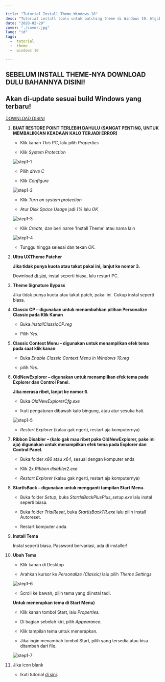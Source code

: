 ```yaml
---

title: "Tutorial Install Theme Windows 10"
desc: "Tutorial install tools untuk patching theme di Windows 10. Wajib diikuti, agar tidak ada yang komplain 'Bang, ini kenapa gabisa?' dan lain-lain sebagainya."
date: "2020-02-29"
cover: "./cover.jpg"
lang: "id"
tags:
  -  tutorial
  -  theme
  -  windows 10

---
```


## SEBELUM INSTALL THEME-NYA DOWNLOAD DULU BAHANNYA DISINI!
## Akan di-update sesuai build Windows yang terbaru!

<a href="http://bit.ly/2PpJWbq" class="btn"><span class="name">DOWNLOAD DISINI</span></a>

1. **BUAT RESTORE POINT TERLEBIH DAHULU (SANGAT PENTING, UNTUK MEMBALIKKAN KEADAAN KALO TERJADI ERROR)**

   - Klik kanan *This PC*, lalu pilih *Properties*

   - Klik *System Protection*

   ![step1-1](./001.jpg)

   - Pilih *drive C*

   - Klik *Configure*

   ![step1-2](./002.jpg)

   - Klik *Turn on system protection*

   - Atur *Disk Space Usage* jadi *1%* lalu *OK*

   ![step1-3](./003.jpg)

   - Klik *Create*, dan beri name 'Install Theme' atau nama lain

   ![step1-4](./004.jpg)

   - Tunggu hingga selesai dan tekan *OK*.

2. **Ultra UXTheme Patcher**

   **Jika tidak punya kuota atau takut pakai ini, lanjut ke nomor 3.**

   Download [di sini](https://www.syssel.net/hoefs/software_uxtheme.php?lang=en), instal seperti biasa, lalu restart PC.

3. **Theme Signature Bypass**

   Jika tidak punya kuota atau takut patch, pakai ini. Cukup instal seperti biasa.

4. **Classic CP – digunakan untuk menambahkan pilihan Personalize Classic pada Klik Kanan**

   - Buka *InstallClassicCP.reg*

   - Pilih *Yes*.

5. **Classic Context Menu – digunakan untuk menampilkan efek tema pada saat klik kanan**

   - Buka *Enable Classic Context Menu in Windows 10.reg*

   - pilih *Yes*.

6. **OldNewExplorer – digunakan untuk menampilkan efek tema pada Explorer dan Control Panel.**

   **Jika merasa ribet, lanjut ke nomor 6.**

   - Buka *OldNewExplorerCfg.exe*

   - Ikuti pengaturan dibawah kalo bingung, atau atur sesuka hati.

   ![step1-5](./005.jpg)

   - *Restart Explorer* (kalau gak ngerti, restart aja komputernya)

7. **Ribbon Disabler – (kalo gak mau ribet pake OldNewExplorer, pake ini aja) digunakan untuk menampilkan efek tema pada Explorer dan Control Panel.**

   - Buka folder *x86* atau *x64*, sesuai dengan komputer anda

   - Klik 2x *Ribbon disabler2.exe*

   - *Restart Explorer* (kalau gak ngerti, restart aja komputernya)

8. **StartIsBack – digunakan untuk mengganti tampilan Start Menu.**

   - Buka folder *Setup*, buka *StartIsBackPlusPlus_setup.exe* lalu instal seperti biasa.

   - Buka folder *TrialReset*, buka *StartIsBackTR.exe* lalu pilih Install Autoreset.

   - Restart komputer anda.

9. **Install Tema**

   Instal seperti biasa. Password bervariasi, ada di installer!

10. **Ubah Tema**

    - Klik kanan di Desktop

    - Arahkan kursor ke *Personalize (Classic)* lalu pilih *Theme Settings*

	![step1-6](./006.jpg)

    - Scroll ke bawah, pilih tema yang diinstal tadi.

	**Untuk menerapkan tema di Start Menu)**

    - Klik kanan tombol Start, lalu *Properties.*

    - Di bagian sebelah kiri, pilih *Appearance.*

    - Klik tampilan tema untuk menerapkan.

    - Jika ingin menambah tombol Start, pilih yang tersedia atau bisa ditambah dari file.

	![step1-7](./007.jpg)

11. Jika icon blank

    - Ikuti tutorial [di sini](https://elzexd.github.io/releases/id/owo-patching/).
